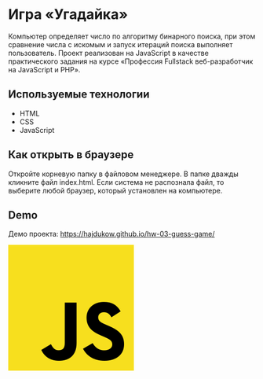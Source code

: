 # Игра «Угадайка»

Компьютер определяет число по алгоритму бинарного поиска, при этом сравнение числа с искомым и запуск итераций поиска выполняет пользователь. Проект реализован на JavaScript в качестве практического задания на курсе «Профессия Fullstack веб-разработчик на JavaScript и PHP».

## Используемые технологии

* HTML
* CSS
* JavaScript

## Как открыть в браузере

Откройте корневую папку в файловом менеджере. В папке дважды кликните файл index.html. Если система не распознала файл, то выберите любой браузер, который установлен на компьютере.

## Demo

Демо проекта: https://hajdukow.github.io/hw-03-guess-game/

![JavaScript Logo](javascript.png)